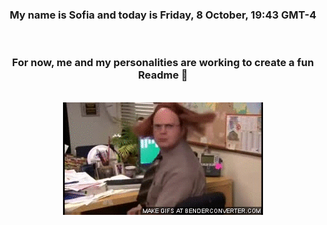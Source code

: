 


<div align="center">
<h3 >My name is Sofia and today is Friday, 8 October, 19:43 GMT-4</h3><br>
<h3 >For now, me and my personalities are working to create a fun Readme 👋
</h3><br>
<img src='img/dwight.gif' alt='working...'/>
</div>
